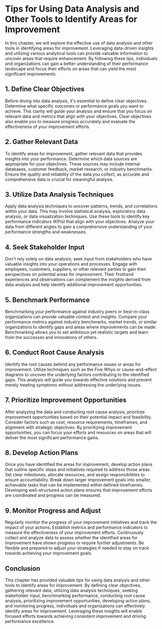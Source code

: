 Tips for Using Data Analysis and Other Tools to Identify Areas for Improvement
=========================================================================================

In this chapter, we will explore the effective use of data analysis and other tools in identifying areas for improvement. Leveraging data-driven insights and utilizing various analytical tools can provide valuable information to uncover areas that require enhancement. By following these tips, individuals and organizations can gain a better understanding of their performance landscape and focus their efforts on areas that can yield the most significant improvements.

**1. Define Clear Objectives**
------------------------------

Before diving into data analysis, it's essential to define clear objectives. Determine what specific outcomes or performance goals you want to achieve. This clarity will guide your analysis and ensure that you focus on relevant data and metrics that align with your objectives. Clear objectives also enable you to measure progress accurately and evaluate the effectiveness of your improvement efforts.

**2. Gather Relevant Data**
---------------------------

To identify areas for improvement, gather relevant data that provides insights into your performance. Determine which data sources are appropriate for your objectives. These sources may include internal databases, customer feedback, market research, or industry benchmarks. Ensure the quality and reliability of the data you collect, as accurate and comprehensive data is crucial for meaningful analysis.

**3. Utilize Data Analysis Techniques**
---------------------------------------

Apply data analysis techniques to uncover patterns, trends, and correlations within your data. This may involve statistical analysis, exploratory data analysis, or data visualization techniques. Use these tools to identify key performance indicators (KPIs) that align with your objectives. Analyze your data from different angles to gain a comprehensive understanding of your performance strengths and weaknesses.

**4. Seek Stakeholder Input**
-----------------------------

Don't rely solely on data analysis; seek input from stakeholders who have valuable insights into your operations and processes. Engage with employees, customers, suppliers, or other relevant parties to gain their perspectives on potential areas for improvement. Their firsthand experiences and observations can complement the insights derived from data analysis and help identify additional improvement opportunities.

**5. Benchmark Performance**
----------------------------

Benchmarking your performance against industry peers or best-in-class organizations can provide valuable context and insights. Compare your performance metrics against industry benchmarks, market trends, or similar organizations to identify gaps and areas where improvements can be made. Benchmarking allows you to set ambitious yet realistic targets and learn from the successes and innovations of others.

**6. Conduct Root Cause Analysis**
----------------------------------

Identify the root causes behind any performance issues or areas for improvement. Utilize techniques such as the Five Whys or cause-and-effect diagrams to uncover the underlying factors contributing to the identified gaps. This analysis will guide you towards effective solutions and prevent merely treating symptoms without addressing the underlying issues.

**7. Prioritize Improvement Opportunities**
-------------------------------------------

After analyzing the data and conducting root cause analysis, prioritize improvement opportunities based on their potential impact and feasibility. Consider factors such as cost, resource requirements, timeframes, and alignment with strategic objectives. By prioritizing improvement opportunities, you can focus your efforts and resources on areas that will deliver the most significant performance gains.

**8. Develop Action Plans**
---------------------------

Once you have identified the areas for improvement, develop action plans that outline specific steps and initiatives required to address those areas. Set clear milestones, allocate resources, and assign responsibilities to ensure accountability. Break down larger improvement goals into smaller, achievable tasks that can be implemented within defined timeframes. Developing well-structured action plans ensures that improvement efforts are coordinated and progress can be measured.

**9. Monitor Progress and Adjust**
----------------------------------

Regularly monitor the progress of your improvement initiatives and track the impact of your actions. Establish metrics and performance indicators to measure the effectiveness of your improvement efforts. Continuously collect and analyze data to assess whether the identified areas for improvement have shown progress or require further adjustments. Be flexible and prepared to adjust your strategies if needed to stay on track towards achieving your improvement goals.

**Conclusion**
--------------

This chapter has provided valuable tips for using data analysis and other tools to identify areas for improvement. By defining clear objectives, gathering relevant data, utilizing data analysis techniques, seeking stakeholder input, benchmarking performance, conducting root cause analysis, prioritizing improvement opportunities, developing action plans, and monitoring progress, individuals and organizations can effectively identify areas for improvement. Leveraging these insights will enable focused efforts towards achieving consistent improvement and driving performance excellence.
